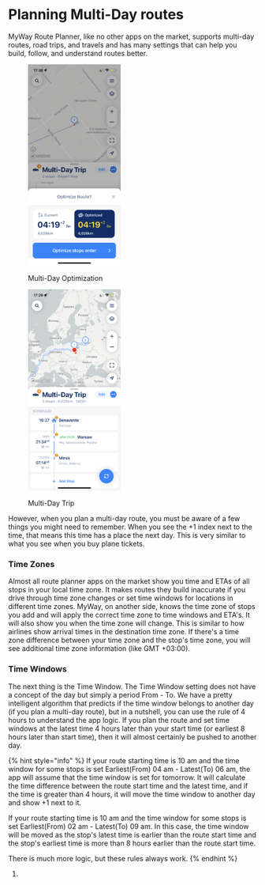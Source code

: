 # Planning Multi-Day routes

MyWay Route Planner, like no other apps on the market, supports multi-day routes, road trips, and travels and has many settings that can help you build, follow, and understand routes better.

<div>

<figure><img src="../.gitbook/assets/AB6E8348-31B2-417E-AB44-1ACD66435298.PNG" alt="" width="188"><figcaption><p>Multi-Day Optimization</p></figcaption></figure>

 

<figure><img src="../.gitbook/assets/71EDB218-ACF0-45E5-B462-DC6EE9C78174.PNG" alt="" width="188"><figcaption><p>Multi-Day Trip</p></figcaption></figure>

</div>

However, when you plan a multi-day route, you must be aware of a few things you might need to remember. When you see the +1 index next to the time, that means this time has a place the next day. This is very similar to what you see when you buy plane tickets.

### Time Zones

Almost all route planner apps on the market show you time and ETAs of all stops in your local time zone. It makes routes they build inaccurate if you drive through time zone changes or set time windows for locations in different time zones. MyWay, on another side, knows the time zone of stops you add and will apply the correct time zone to time windows and ETA's. It will also show you when the time zone will change. This is similar to how airlines show arrival times in the destination time zone. If there's a time zone difference between your time zone and the stop's time zone, you will see additional time zone information (like GMT +03:00).

### Time Windows

The next thing is the Time Window. The Time Window setting does not have a concept of the day but simply a period From - To. We have a pretty intelligent algorithm that predicts if the time window belongs to another day (if you plan a multi-day route), but in a nutshell, you can use the rule of 4 hours to understand the app logic. If you plan the route and set time windows at the latest time 4 hours later than your start time (or earliest 8 hours later than start time), then it will almost certainly be pushed to another day.

{% hint style="info" %}
If your route starting time is 10 am and the time window for some stops is set Earliest(From) 04 am - Latest(To) 06 am, the app will assume that the time window is set for tomorrow. It will calculate the time difference between the route start time and the latest time, and if the time is greater than 4 hours, it will move the time window to another day and show +1 next to it.&#x20;

If your route starting time is 10 am and the time window for some stops is set Earliest(From) 02 am - Latest(To) 09 am. In this case, the time window will be moved as the stop's latest time is earlier than the route start time and the stop's earliest time is more than 8 hours earlier than the route start time.

There is much more logic, but these rules always work.
{% endhint %}

1.
